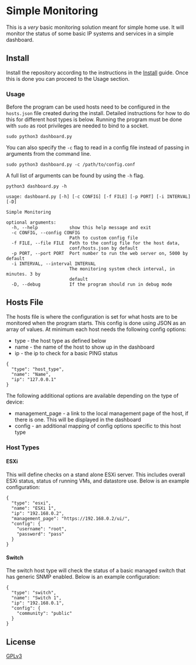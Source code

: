 # Simple Monitoring

This is a _very_ basic monitoring solution meant for simple home use. It will monitor the status of some basic IP systems and services in a simple dashboard.

## Install

Install the repository according to the instructions in the [Install](install/Install.md) guide. Once this is done you can proceed to the Usage section.

### Usage

Before the program can be used hosts need to be configured in the `hosts.json` file created during the install. Detailed instructions for how to do this for different host types is below. Running the program must be done with `sudo` as root privileges are needed to bind to a socket.

```
sudo python3 dashboard.py
```

You can also specify the `-c` flag to read in a config file instead of passing in arguments from the command line.

```
sudo python3 dashboard.py -c /path/to/config.conf
```

A full list of arguments can be found by using the `-h` flag.

```
python3 dashboard.py -h

usage: dashboard.py [-h] [-c CONFIG] [-f FILE] [-p PORT] [-i INTERVAL] [-D]

Simple Monitoring

optional arguments:
  -h, --help            show this help message and exit
  -c CONFIG, --config CONFIG
                        Path to custom config file
  -f FILE, --file FILE  Path to the config file for the host data,
                        conf/hosts.json by default
  -p PORT, --port PORT  Port number to run the web server on, 5000 by default
  -i INTERVAL, --interval INTERVAL
                        The monitoring system check interval, in minutes. 3 by
                        default
  -D, --debug           If the program should run in debug mode

```

## Hosts File

The hosts file is where the configuration is set for what hosts are to be monitored when the program starts. This config is done using JSON as an array of values. At minimum each host needs the following config options:

* type - the host type as defined below
* name - the name of the host to show up in the dashboard
* ip - the ip to check for a basic PING status

```
{
  "type": "host_type",
  "name": "Name",
  "ip": "127.0.0.1"
}
```

The following additional options are available depending on the type of device:

* management_page - a link to the local management page of the host, if there is one. This will be displayed in the dashboard
* config - an additional mapping of config options specific to this host type

### Host Types

#### ESXi

This will define checks on a stand alone ESXi server. This includes overall ESXi status, status of running VMs, and datastore use. Below is an example configuration:

```
{
  "type": "esxi",
  "name": "ESXi 1",
  "ip": "192.168.0.2",
  "management_page": "https://192.168.0.2/ui/",
  "config": {
    "username": "root",
    "password": "pass"
  }
}

```

#### Switch

The switch host type will check the status of a basic managed switch that has generic SNMP enabled. Below is an example configuration:

```
{
  "type": "switch",
  "name": "Switch 1",
  "ip": "192.168.0.1",
  "config": {
    "community": "public"
  }
}
```

## License

[GPLv3](https://github.com/robweber/simple-monitoring/blob/main/LICENSE)
